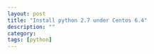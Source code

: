 ```yaml
---
layout: post
title: "Install python 2.7 under Centos 6.4"
description: ""
category: 
tags: [python]
---
```



<script type="text/javascript" src="https://gist.github.com/iambowen/8661285.js"></script>

<div id="test">
	<script> 
	var changeStyle = function(){
		console.log("hello")
		document.querySelector(".line-pre").style.color="black";
	};
	window.setTimeout(changeStyle(), 5000);	
	</script>
</div>